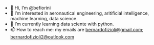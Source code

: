 - 👋 Hi, I’m @befiorini
- 👀 I’m interested in aeronautical engineering, aritificial intelligence, machine learning, data science. 
- 🌱 I’m currently learning data sciente with python.    
- 📫 How to reach me: my emails are bernardofizioli@gmail.com; bernardofizioli2@outlook.com

<!---
befiorini/befiorini is a ✨ special ✨ repository because its `README.md` (this file) appears on your GitHub profile.
You can click the Preview link to take a look at your changes.
--->
